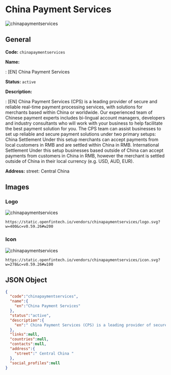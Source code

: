 
# China Payment Services 
![chinapaymentservices](https://static.openfintech.io/vendors/chinapaymentservices/logo.svg?w=400&c=v0.59.26#w200)  

## General 
 
**Code:** `chinapaymentservices` 
 
**Name:** 
 
:	[EN] China Payment Services 
 
**Status:** `active` 
 
**Description:** 
 
: [EN]  China Payment Services (CPS) is a leading provider of secure and reliable real-time payment processing services, with solutions for merchants based within China or worldwide. Our experienced team of Chinese payment experts includes bi-lingual account managers, developers and industry consultants who will work with your business to help facilitate the best payment solution for you. The CPS team can assist businesses to set up reliable and secure payment solutions under two primary setups: China Settlement Under this setup merchants can accept payments from local customers in RMB and are settled within China in RMB. International Settlement Under this setup businesses based outside of China can accept payments from customers in China in RMB, however the merchant is settled outside of China in their local currency (e.g. USD, AUD, EUR).  
 
**Address:** 
street:  Central China  

## Images 

### Logo 
 
![chinapaymentservices](https://static.openfintech.io/vendors/chinapaymentservices/logo.svg?w=400&c=v0.59.26#w200)  

```
https://static.openfintech.io/vendors/chinapaymentservices/logo.svg?w=400&c=v0.59.26#w200
```  

### Icon 
 
![chinapaymentservices](https://static.openfintech.io/vendors/chinapaymentservices/icon.svg?w=278&c=v0.59.26#w100)  

```
https://static.openfintech.io/vendors/chinapaymentservices/icon.svg?w=278&c=v0.59.26#w100
```  

## JSON Object 

```json
{
  "code":"chinapaymentservices",
  "name":{
    "en":"China Payment Services"
  },
  "status":"active",
  "description":{
    "en":" China Payment Services (CPS) is a leading provider of secure and reliable real-time payment processing services, with solutions for merchants based within China or worldwide. Our experienced team of Chinese payment experts includes bi-lingual account managers, developers and industry consultants who will work with your business to help facilitate the best payment solution for you. The CPS team can assist businesses to set up reliable and secure payment solutions under two primary setups: China Settlement Under this setup merchants can accept payments from local customers in RMB and are settled within China in RMB. International Settlement Under this setup businesses based outside of China can accept payments from customers in China in RMB, however the merchant is settled outside of China in their local currency (e.g. USD, AUD, EUR). "
  },
  "links":null,
  "countries":null,
  "contacts":null,
  "address":{
    "street":" Central China "
  },
  "social_profiles":null
}
```  
